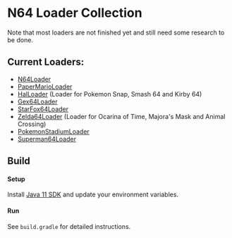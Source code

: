# N64 Loader Collection

Note that most loaders are not finished yet and still need some research to be done.

## Current Loaders:
- [N64Loader](src/main/java/n64)
- [PaperMarioLoader](src/main/java/papermario)
- [HalLoader](src/main/java/hal) (Loader for Pokemon Snap, Smash 64 and Kirby 64)
- [Gex64Loader](src/main/java/gex64)
- [StarFox64Loader](src/main/java/starfox64)
- [Zelda64Loader](src/main/java/zelda64) (Loader for Ocarina of Time, Majora's Mask and Animal Crossing)
- [PokemonStadiumLoader](src/main/java/pokemonstadium)
- [Superman64Loader](src/main/java/superman64)

## Build

#### Setup

Install [Java 11 SDK](https://www.oracle.com/java/technologies/javase-jdk11-downloads.html) and update your environment variables.

#### Run
See `build.gradle` for detailed instructions.
